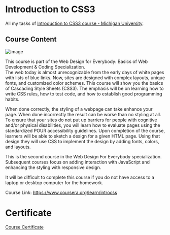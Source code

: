 # Introduction to CSS3

All my tasks of [Introduction to CSS3 course - Michigan University](https://www.coursera.org/learn/introcss).

## Course Content 

![image](https://user-images.githubusercontent.com/69651552/100527931-dec73f80-31df-11eb-89b2-5fb437f8f2f4.png)


This course is part of the Web Design for Everybody: Basics of Web Development & Coding Specialization.  
The web today is almost unrecognizable from the early days of white pages with lists of blue links.  Now, sites are designed with complex layouts, unique fonts, and customized color schemes. This course will show you the basics of Cascading Style Sheets (CSS3). The emphasis will be on learning how to write CSS rules, how to test code, and how to establish good programming habits.     

When done correctly, the styling of a webpage can take enhance your page. When done incorrectly the result can be worse than no styling at all. To ensure that your sites do not put up  barriers for people with cognitive and/or physical disabilities, you will learn how to evaluate pages using the standardized POUR accessibility guidelines. Upon completion of the course, learners will be able to sketch a design for a given HTML page. Using that design they will use CSS to implement the design by adding fonts, colors, and layouts.    

This is the second course in the Web Design For Everybody specialization. Subsequent courses focus on adding interaction with JavaScript and enhancing the styling with responsive design.

It will be difficult to complete this course if you do not have access to a laptop or desktop computer for the homework.

Course Link: https://www.coursera.org/learn/introcss

# Certificate

[Course Certificate](Certificate.pdf)
